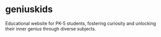 # geniuskids
Educational website for PK-5 students, fostering curiosity and unlocking their inner genius through diverse subjects.
